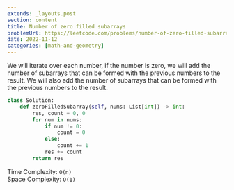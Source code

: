 ```yaml
---
extends: _layouts.post
section: content
title: Number of zero filled subarrays
problemUrl: https://leetcode.com/problems/number-of-zero-filled-subarrays/
date: 2022-11-12
categories: [math-and-geometry]
---
```


We will iterate over each number, if the number is zero, we will add the number of subarrays that can be formed with the previous numbers to the result. We will also add the number of subarrays that can be formed with the previous numbers to the result.

```python
class Solution:
    def zeroFilledSubarray(self, nums: List[int]) -> int:
        res, count = 0, 0
        for num in nums:
            if num != 0:
                count = 0
            else:
                count += 1
            res += count
        return res
```

Time Complexity: `O(n)` <br/>
Space Complexity: `O(1)`